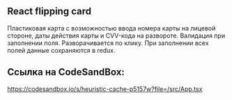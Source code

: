 ## React flipping card
Пластиковая карта с возможностью ввода номера карты на лицевой стороне, даты действия карты и СVV-кода на развороте.
Валидация при заполнении поля.
Разворачивается по клику.
При заполнении всех полей данные сохраняются в redux.

## Ссылка на CodeSandBox:
https://codesandbox.io/s/heuristic-cache-p5157w?file=/src/App.tsx
